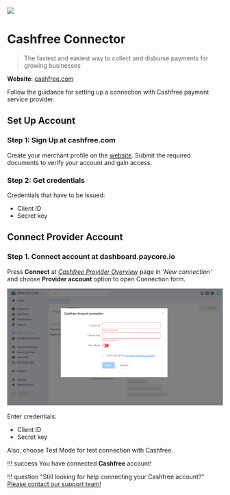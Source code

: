 <img src="https://static.openfintech.io/payment_providers/cashfree/logo.png?w=400" width="400px" >

# Cashfree Connector

> The fastest and easiest way to collect and disburse payments for growing businesses

**Website**: [cashfree.com](https://www.cashfree.com/)

Follow the guidance for setting up a connection with Cashfree payment service provider.

## Set Up Account

### Step 1: Sign Up at cashfree.com

Create your merchant profile on the [website](https://merchant.cashfree.com/merchant/sign-up). Submit the required documents to verify your account and gain access.

### Step 2: Get credentials

Credentials that have to be issued:

* Client ID
* Secret key

## Connect Provider Account

### Step 1. Connect account at dashboard.paycore.io

Press **Connect** at [*Cashfree Provider Overview*](https://dashboard.paycore.io/connect-directory/payment-providers/cashfree/general) page in *'New connection'* and choose **Provider account** option to open Connection form.

![Connect](images/provider-account.png)

Enter credentials:

* Client ID
* Secret key

Also, choose Test Mode for test connection with Cashfree.

!!! success
    You have connected **Cashfree** account!

!!! question "Still looking for help connecting your Cashfree account?"
    [Please contact our support team!](mailto:support@paycore.io)
